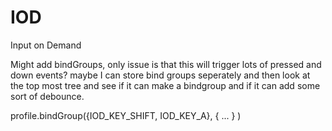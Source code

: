 # IOD
Input on Demand

Might add bindGroups, only issue is that this will trigger lots of pressed and down events?
maybe I can store bind groups seperately and then look at the top most tree and see if it can make a bindgroup and if it can 
add some sort of debounce.

profile.bindGroup({IOD_KEY_SHIFT, IOD_KEY_A}, 
    []() {
        ...
    }
)